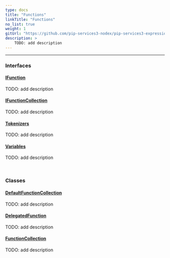 ```yaml
---
type: docs
title: "Functions"
linkTitle: "Functions"
no_list: true
weight: 1
gitUrl: "https://github.com/pip-services3-nodex/pip-services3-expressions-nodex"
description: >
    TODO: add description
---
```

---
<div class="module-body"> 

### Interfaces

#### [IFunction](ifunction)
TODO: add description

#### [IFunctionCollection](ifunction_collection)
TODO: add description

#### [Tokenizers](tokenizers)
TODO: add description

#### [Variables](variables)
TODO: add description

<br>

### Classes

#### [DefaultFunctionCollection](default_function_collection)
TODO: add description

#### [DelegatedFunction](delegated_function)
TODO: add description

#### [FunctionCollection](function_collection)
TODO: add description


</div>

